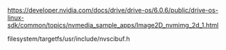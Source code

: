 https://developer.nvidia.com/docs/drive/drive-os/6.0.6/public/drive-os-linux-sdk/common/topics/nvmedia_sample_apps/Image2D_nvmimg_2d_1.html

filesystem/targetfs/usr/include/nvscibuf.h    
